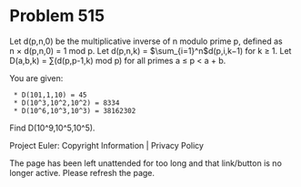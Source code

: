 #   Problem 515

   Let d(p,n,0) be the multiplicative inverse of n modulo prime p, defined as
   n × d(p,n,0) = 1 mod p.
   Let d(p,n,k) = $\sum_{i=1}^n$d(p,i,k−1) for k ≥ 1.
   Let D(a,b,k) = $\sum$(d(p,p-1,k) mod p) for all primes a ≤ p < a + b.

   You are given:

     * D(101,1,10) = 45
     * D(10^3,10^2,10^2) = 8334
     * D(10^6,10^3,10^3) = 38162302

   Find D(10^9,10^5,10^5).

   Project Euler: Copyright Information | Privacy Policy

   The page has been left unattended for too long and that link/button is no
   longer active. Please refresh the page.

